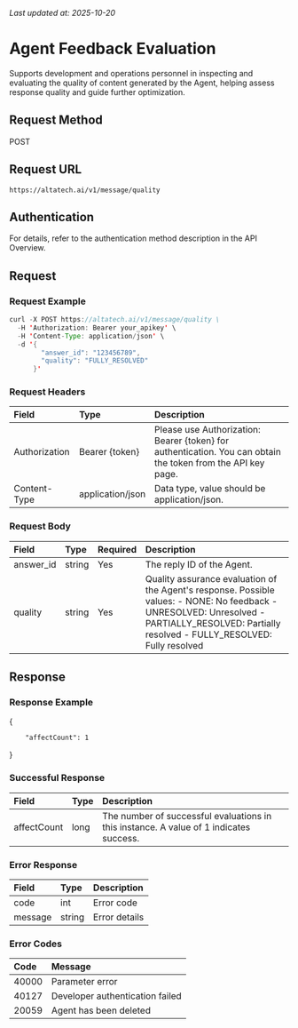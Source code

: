 _Last updated at: 2025-10-20_

# **Agent Feedback Evaluation**

Supports development and operations personnel in inspecting and evaluating the quality of content generated by the Agent, helping assess response quality and guide further optimization.

## **Request Method**

POST

## **Request URL**

`https://altatech.ai/v1/message/quality`

## **Authentication**

For details, refer to the authentication method description in the API Overview.

## **Request**

### **Request Example**

```java
curl -X POST https://altatech.ai/v1/message/quality \
  -H 'Authorization: Bearer your_apikey' \
  -H 'Content-Type: application/json' \
  -d '{
        "answer_id": "123456789",
        "quality": "FULLY_RESOLVED"
      }'
```

### **Request Headers**

| Field | Type | Description |
| :---- | :---- | :---- |
| Authorization | Bearer {token} | Please use Authorization: Bearer {token} for authentication. You can obtain the token from the API key page. |
| Content-Type | application/json | Data type, value should be application/json. |

### **Request Body**

| Field | Type | Required | Description |
| :---- | :---- | :---- | :---- |
| answer\_id | string | Yes | The reply ID of the Agent. |
| quality | string  | Yes | Quality assurance evaluation of the Agent's response. Possible values: \- NONE: No feedback \- UNRESOLVED: Unresolved \- PARTIALLY\_RESOLVED: Partially resolved \- FULLY\_RESOLVED: Fully resolved |

## **Response**

### **Response Example**

{

```html
    "affectCount": 1
```

}

### **Successful Response**

| Field | Type | Description |
| :---- | :---- | :---- |
| affectCount | long | The number of successful evaluations in this instance. A value of 1 indicates success. |

### **Error Response**

| Field | Type | Description |
| :---- | :---- | :---- |
| code | int | Error code |
| message | string | Error details |

### **Error Codes**

| Code | Message |
| :---- | :---- |
| 40000 | Parameter error |
| 40127 | Developer authentication failed |
| 20059 | Agent has been deleted |

